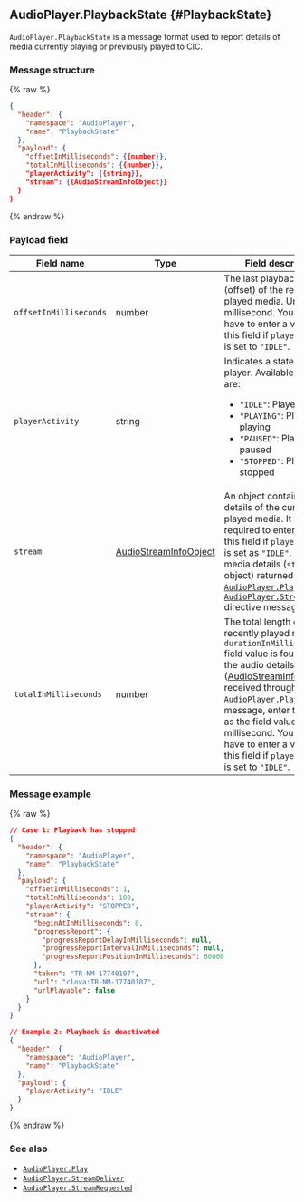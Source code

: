 ## AudioPlayer.PlaybackState {#PlaybackState}
`AudioPlayer.PlaybackState` is a message format used to report details of media currently playing or previously played to CIC.

### Message structure
{% raw %}
```json
{
  "header": {
    "namespace": "AudioPlayer",
    "name": "PlaybackState"
  },
  "payload": {
    "offsetInMilliseconds": {{number}},
    "totalInMilliseconds": {{number}},
    "playerActivity": {{string}},
    "stream": {{AudioStreamInfoObject}}
  }
}
```
{% endraw %}


### Payload field

| Field name       | Type    | Field description                     | Required |
|---------------|---------|-----------------------------|---------|
| `offsetInMilliseconds` | number | The last playback point (offset) of the recently played media. Unit is millisecond. You do not have to enter a value in this field if `playerActivity` is set to `"IDLE"`.                                                  | No |
| `playerActivity`       | string | Indicates a state of the player. Available values are:<ul><li><code>"IDLE"</code>: Player is idle</li><li><code>"PLAYING"</code>: Player is playing</li><li><code>"PAUSED"</code>: Player is paused</li><li><code>"STOPPED"</code>: Player is stopped</li></ul> | Yes |
| `stream`               | [AudioStreamInfoObject](/CIC/References/CICInterface/AudioPlayer.md#AudioStreamInfoObject) | An object containing details of the currently played media. It is not required to enter a value in this field if `playerActivity` is set as `"IDLE"`. Enter media details (`stream` object) returned from [`AudioPlayer.Play`](/CIC/References/CICInterface/AudioPlayer.md#Play) or [`AudioPlayer.StreamDeliver`](/CIC/References/CICInterface/AudioPlayer.md#StreamDeliver) directive message. | No |
| `totalInMilliseconds`  | number | The total length of the recently played media. If `durationInMilliseconds` field value is found from the audio details ([AudioStreamInfoObject](/CIC/References/CICInterface/AudioPlayer.md#AudioStreamInfoObject)) received through a [`AudioPlayer.Play`](/CIC/References/CICInterface/AudioPlayer.md#Play) directive message, enter the value as the field value. Its unit is millisecond. You do not have to enter a value in this field if `playerActivity` is set to `"IDLE"`.                                                               | No |

### Message example

{% raw %}

```json
// Case 1: Playback has stopped
{
  "header": {
    "namespace": "AudioPlayer",
    "name": "PlaybackState"
  },
  "payload": {
    "offsetInMilliseconds": 1,
    "totalInMilliseconds": 100,
    "playerActivity": "STOPPED",
    "stream": {
      "beginAtInMilliseconds": 0,
      "progressReport": {
        "progressReportDelayInMilliseconds": null,
        "progressReportIntervalInMilliseconds": null,
        "progressReportPositionInMilliseconds": 60000
      },
      "token": "TR-NM-17740107",
      "url": "clova:TR-NM-17740107",
      "urlPlayable": false
    }
  }
}

// Example 2: Playback is deactivated
{
  "header": {
    "namespace": "AudioPlayer",
    "name": "PlaybackState"
  },
  "payload": {
    "playerActivity": "IDLE"
  }
}
```

{% endraw %}

### See also
* [`AudioPlayer.Play`](/CIC/References/CICInterface/AudioPlayer.md#Play)
* [`AudioPlayer.StreamDeliver`](/CIC/References/CICInterface/AudioPlayer.md#StreamDeliver)
* [`AudioPlayer.StreamRequested`](/CIC/References/CICInterface/AudioPlayer.md#StreamRequested)
